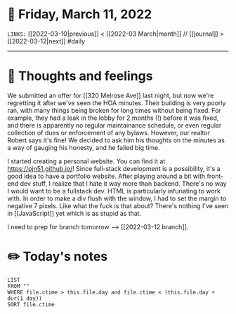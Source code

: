 # 📅 Friday, March 11, 2022
`LINKS:` [[2022-03-10|previous]] < [[2022-03 March|month]] // [[journal]] > [[2022-03-12|next]] 
#daily

---
# 💭 Thoughts and feelings
We submitted an offer for [[320 Melrose Ave]] last night, but now we're regretting it after we've seen the HOA minutes. Their building is very poorly ran, with many things being broken for long times without being fixed. For example, they had a leak in the lobby for 2 months (!) before it was fixed, and there is apparently no regular maintainance schedule, or even regular collection of dues or enforcement of any bylaws. However, our realtor Robert says it's fine! We decided to ask him his thoughts on the minutes as a way of gauging his honesty, and he failed big time. 

I started creating a personal website. You can find it at https://pjn51.github.io/! Since full-stack development is a possibility, it's a good idea to have a portfolio website. After playing around a bit with front-end dev stuff, I realize that I hate it way more than backend. There's no way I would want to be a fullstack dev. HTML is particularly infuriating to work with. In order to make a div flush with the window, I had to set the margin to negative 7 pixels. Like what the fuck is that about? There's nothing I've seen in [[JavaScript]] yet which is as stupid as that. 

I need to prep for branch tomorrow --> [[2022-03-12 branch]].

# ✏️ Today's notes
```dataview
LIST 
FROM ""
WHERE file.ctime > this.file.day and file.ctime < (this.file.day + dur(1 day))
SORT file.ctime
```
